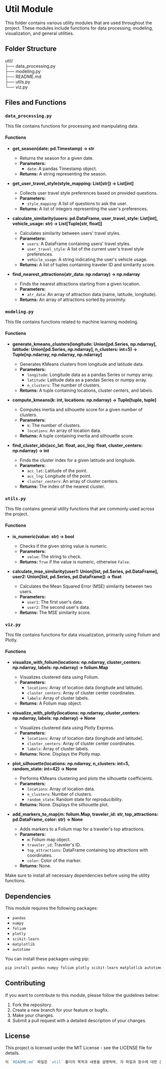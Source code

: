# Util Module

This folder contains various utility modules that are used throughout the project. These modules include functions for data processing, modeling, visualization, and general utilities.

## Folder Structure

util/<br>
├── data_processing.py<br>
├── modeling.py<br>
├── README.md<br>
├── utils.py<br>
└── viz.py


## Files and Functions

### `data_processing.py`

This file contains functions for processing and manipulating data.

#### Functions

- **get_season(date: pd.Timestamp) -> str**
  - Returns the season for a given date.
  - **Parameters:**
    - `date`: A pandas Timestamp object.
  - **Returns:** A string representing the season.

- **get_user_travel_style(style_mapping: List[str]) -> List[int]**
  - Collects user travel style preferences based on provided questions.
  - **Parameters:**
    - `style_mapping`: A list of questions to ask the user.
  - **Returns:** A list of integers representing the user's preferences.

- **calculate_similarity(users: pd.DataFrame, user_travel_style: List[int], vehicle_usage: str) -> List[Tuple[str, float]]**
  - Calculates similarity between users' travel styles.
  - **Parameters:**
    - `users`: A DataFrame containing users' travel styles.
    - `user_travel_style`: A list of the current user's travel style preferences.
    - `vehicle_usage`: A string indicating the user's vehicle usage.
  - **Returns:** A list of tuples containing traveler ID and similarity score.

- **find_nearest_attractions(atr_data: np.ndarray) -> np.ndarray**
  - Finds the nearest attractions starting from a given location.
  - **Parameters:**
    - `atr_data`: An array of attraction data (name, latitude, longitude).
  - **Returns:** An array of attractions sorted by proximity.

### `modeling.py`

This file contains functions related to machine learning modeling.

#### Functions

- **generate_kmeans_clusters(longitude: Union[pd.Series, np.ndarray], latitude: Union[pd.Series, np.ndarray], n_clusters: int=5) -> Tuple[np.ndarray, np.ndarray, np.ndarray]**
  - Generates KMeans clusters from longitude and latitude data.
  - **Parameters:**
    - `longitude`: Longitude data as a pandas Series or numpy array.
    - `latitude`: Latitude data as a pandas Series or numpy array.
    - `n_clusters`: The number of clusters.
  - **Returns:** A tuple containing locations, cluster centers, and labels.

- **compute_kmeans(k: int, locations: np.ndarray) -> Tuple[tuple, tuple]**
  - Computes inertia and silhouette score for a given number of clusters.
  - **Parameters:**
    - `k`: The number of clusters.
    - `locations`: An array of location data.
  - **Returns:** A tuple containing inertia and silhouette score.

- **find_cluster_idx(acc_lat: float, acc_lng: float, cluster_centers: np.ndarray) -> int**
  - Finds the cluster index for a given latitude and longitude.
  - **Parameters:**
    - `acc_lat`: Latitude of the point.
    - `acc_lng`: Longitude of the point.
    - `cluster_centers`: An array of cluster centers.
  - **Returns:** The index of the nearest cluster.

### `utils.py`

This file contains general utility functions that are commonly used across the project.

#### Functions

- **is_numeric(value: str) -> bool**
  - Checks if the given string value is numeric.
  - **Parameters:**
    - `value`: The string to check.
  - **Returns:** `True` if the value is numeric, otherwise `False`.

- **calculate_mse_similarity(user1: Union[list, pd.Series, pd.DataFrame], user2: Union[list, pd.Series, pd.DataFrame]) -> float**
  - Calculates the Mean Squared Error (MSE) similarity between two users.
  - **Parameters:**
    - `user1`: The first user's data.
    - `user2`: The second user's data.
  - **Returns:** The MSE similarity score.

### `viz.py`

This file contains functions for data visualization, primarily using Folium and Plotly.

#### Functions

- **visualize_with_folium(locations: np.ndarray, cluster_centers: np.ndarray, labels: np.ndarray) -> folium.Map**
  - Visualizes clustered data using Folium.
  - **Parameters:**
    - `locations`: Array of location data (longitude and latitude).
    - `cluster_centers`: Array of cluster center coordinates.
    - `labels`: Array of cluster labels.
  - **Returns:** A Folium map object.

- **visualize_with_plotly(locations: np.ndarray, cluster_centers: np.ndarray, labels: np.ndarray) -> None**
  - Visualizes clustered data using Plotly Express.
  - **Parameters:**
    - `locations`: Array of location data (longitude and latitude).
    - `cluster_centers`: Array of cluster center coordinates.
    - `labels`: Array of cluster labels.
  - **Returns:** None. Displays the Plotly map.

- **plot_silhouette(locations: np.ndarray, n_clusters: int=5, random_state: int=42) -> None**
  - Performs KMeans clustering and plots the silhouette coefficients.
  - **Parameters:**
    - `locations`: Array of location data.
    - `n_clusters`: Number of clusters.
    - `random_state`: Random state for reproducibility.
  - **Returns:** None. Displays the silhouette plot.

- **add_markers_to_map(m: folium.Map, traveler_id: str, top_attractions: pd.DataFrame, color: str) -> None**
  - Adds markers to a Folium map for a traveler's top attractions.
  - **Parameters:**
    - `m`: Folium map object.
    - `traveler_id`: Traveler's ID.
    - `top_attractions`: DataFrame containing top attractions with coordinates.
    - `color`: Color of the marker.
  - **Returns:** None.


Make sure to install all necessary dependencies before using the utility functions.

## Dependencies
This module requires the following packages:

- `pandas`
- `numpy`
- `folium`
- `plotly`
- `scikit-learn`
- `matplotlib`
- `autotime`
  
You can install these packages using pip:

```bash
pip install pandas numpy folium plotly scikit-learn matplotlib autotime
```

## Contributing
If you want to contribute to this module, please follow the guidelines below:

1. Fork the repository.
2. Create a new branch for your feature or bugfix.
3. Make your changes.
4. Submit a pull request with a detailed description of your changes.

## License

This project is licensed under the MIT License - see the LICENSE file for details.

```go
이 `README.md` 파일은 `util` 폴더의 목적과 내용을 설명하며, 각 파일과 함수에 대한 간단한 설명을 제공합니다.
```